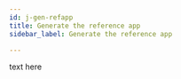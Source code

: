 ```yaml
---
id: j-gen-refapp
title: Generate the reference app
sidebar_label: Generate the reference app

---
```

text here